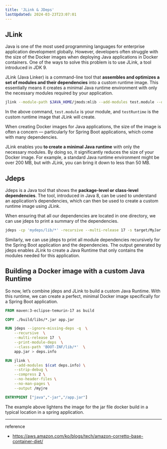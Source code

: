 ```yaml
---
title: 'JLink & JDeps'
lastUpdated: 2024-03-23T23:07:01
---
```


## JLink

Java is one of the most used programming languages for enterprise application development globally. However, developers often struggle with the size of the Docker images when deploying Java applications in Docker containers. One of the ways to solve this problem is to use JLink, a tool introduced in JDK 9.

JLink (Java Linker) is a command-line tool that **assembles and optimizes a set of modules and their dependencies** into a custom runtime image. This essentially means it creates a minimal Java runtime environment with only the necessary modules required by your application.

```bash
jlink --module-path $JAVA_HOME/jmods:mlib --add-modules test.module --output testRunTime
```

In the above command, `test.module` is your module, and `testRuntime` is the custom runtime image that JLink will create.

When creating Docker images for Java applications, the size of the image is often a concern — particularly for Spring Boot applications, which come with many dependencies.

JLink enables you **to create a minimal Java runtime** with only the necessary modules. By doing so, it significantly reduces the size of your Docker image. For example, a standard Java runtime environment might be over 200 MB, but with JLink, you can bring it down to less than 50 MB.

## Jdeps

Jdeps is a Java tool that shows the **package-level or class-level dependencies**. The tool, introduced in Java 8, can be used to understand an application’s dependencies, which can then be used to create a custom runtime image using JLink.

When ensuring that all our dependencies are located in one directory, we can use jdeps to print a summary of the dependencies.

```bash
jdeps -cp 'mydeps/lib/*' -recursive --multi-release 17 -s target/MyJar.jar
```

Similarly, we can use jdeps to print all module dependencies recursively for the Spring Boot application and the dependencies. The output generated by jdeps enables JLink to create a Java Runtime that only contains the modules needed for this application.

## Building a Docker image with a custom Java Runtime

So now, let’s combine jdeps and JLink to build a custom Java Runtime. With this runtime, we can create a perfect, minimal Docker image specifically for a Spring Boot application.

```dockerfile
FROM maven:3-eclipse-temurin-17 as build

COPY ./build/libs/*.jar app.jar

RUN jdeps --ignore-missing-deps -q  \
    --recursive  \
    --multi-release 17  \
    --print-module-deps  \
    --class-path 'BOOT-INF/lib/*'  \
    app.jar > deps.info

RUN jlink \
    --add-modules $(cat deps.info) \
    --strip-debug \
    --compress 2 \
    --no-header-files \
    --no-man-pages \
    --output /myjre

ENTRYPOINT ["java","-jar","/app.jar"]
```

The example above lightens the image for the jar file docker build in a typical location in a spring application.

---
reference
- https://aws.amazon.com/ko/blogs/tech/amazon-corretto-base-container-diet/